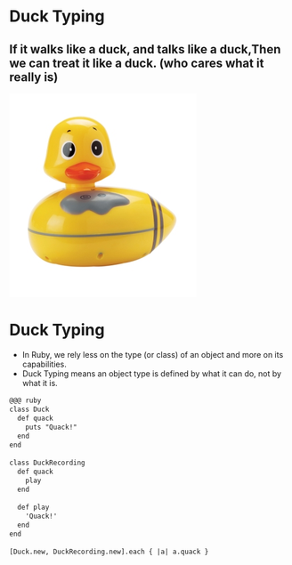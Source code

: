 <!SLIDE duck_typing center transition=scrollUp>
# Duck Typing #
## If it walks like a duck, and talks like a duck,Then we can treat it like a duck. (who cares what it really is) ##
![Duck Typing](duck.jpeg)

<!SLIDE duck_typing bullets transition=scrollUp>
# Duck Typing #

* In Ruby, we rely less on the type (or class) of an object and more on its capabilities.  
* Duck Typing means an object type is defined by what it can do, not by what it is.

<!SLIDE duck_typing_sample_code small transition=scrollUp>

	@@@ ruby
	class Duck
	  def quack
		puts "Quack!"
	  end
	end
	
	class DuckRecording  
	  def quack  
	    play  
	  end  

	  def play  
	    'Quack!'  
	  end  
	end
	
	[Duck.new, DuckRecording.new].each { |a| a.quack }